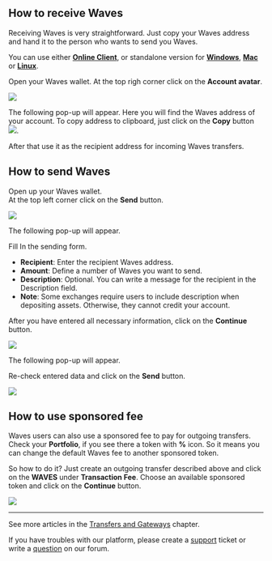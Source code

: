 ## How to receive Waves

Receiving Waves is very straightforward. Just copy your Waves address and hand it to the person who wants to send you Waves.

You can use either [**Online Client**](https://client.wavesplatform.com), or standalone version for [**Windows**](https://wavesplatform.com/files/WavesClient-win.zip), [**Mac**](https://wavesplatform.com/files/WavesClient-mac.dmg) or [**Linux**](https://wavesplatform.com/files/WavesClient-linux.deb).

Open your Waves wallet. At the top righ corner click on the **Account avatar**.

![](/_assets/waves_address_01.png)

The following pop-up will appear.
Here you will find the Waves address of your account. To copy address to clipboard, just click on the **Copy** button ![](/_assets/waves_address_02.png).

After that use it as the recipient address for incoming Waves transfers.

## How to send Waves

Open up your Waves wallet.  
At the top left corner click on the **Send** button.

![](/_assets/waves_transfers_01.png)

The following pop-up will appear.

Fill In the sending form.

* **Recipient**: Enter the recipient Waves address.
* **Amount**: Define a number of Waves you want to send.
* **Description**: Optional. You can write a message for the recipient in the Description field.
* **Note**: Some exchanges require users to include description when depositing assets. Otherwise, they cannot credit your account.

After you have entered all necessary information, click on the **Continue** button.

![](/_assets/waves_transfers_02.png)

The following pop-up will appear.

Re-check entered data and click on the **Send** button.

![](/_assets/waves_transfers_03.png)

## How to use sponsored fee

Waves users can also use a sponsored fee to pay for outgoing transfers. Check your **Portfolio**, if you see there a token with **%** icon. So it means you can change the default Waves fee to another sponsored token.

So how to do it? Just create an outgoing transfer described above and click on the **WAVES** under **Transaction Fee**.
Choose an available sponsored token and click on the **Continue** button.

![](/_assets/transaction_fee.png)

___

See more articles in the [Transfers and Gateways](/waves-client/wallet-management.md) chapter.

If you have troubles with our platform, please create a [support](https://support.wavesplatform.com/) ticket or write a [question](https://forum.wavesplatform.com/) on our forum.
